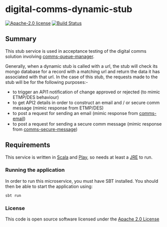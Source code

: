 # digital-comms-dynamic-stub

[![Apache-2.0 license](http://img.shields.io/badge/license-Apache-brightgreen.svg)](http://www.apache.org/licenses/LICENSE-2.0.html)
[![Build Status](https://travis-ci.org/hmrc/digital-comms-dynamic-stub.svg)](https://travis-ci.org/hmrc/digital-comms-dynamic-stub)

## Summary

This stub service is used in acceptance testing of the digital comms solution involving [comms-queue-manager](https://github.com/hmrc/comms-queue-manager).

Generally, when a dynamic stub is called with a url, the stub will check its mongo database for a record with a matching url and return the data it has associated with that url. In the case of this stub, the requests made to the stub will be for the following purposes:-
- to trigger an API1 notification of change approved or rejected (to mimic ETMP/DES behaviour)
- to get API2 details in order to construct an email and / or secure comm message (mimic response from ETMP/DES)
- to post a request for sending an email (mimic response from [comms-email](https://github.com/hmrc/comms-email))
- to post a request for sending a secure comm message (mimic response from [comms-secure-message](https://github.com/hmrc/comms-secure-message))

## Requirements

This service is written in [Scala](http://www.scala-lang.org/) and [Play](http://playframework.com/), so needs at least a [JRE](https://www.java.com/en/download/) to run.

### Running the application

In order to run this microservice, you must have SBT installed. You should then be able to start the application using:

`sbt run`

### License

This code is open source software licensed under the [Apache 2.0 License](http://www.apache.org/licenses/LICENSE-2.0.html)
